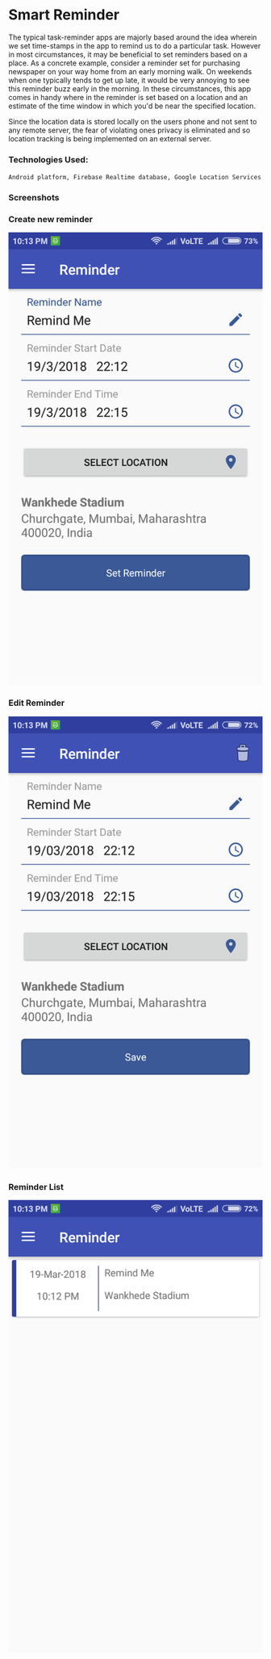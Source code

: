 # Smart Reminder

The typical task-reminder apps are majorly based around the idea wherein we set time-stamps in the app to remind us to do a particular task. However in most circumstances, it may be beneficial to set reminders based on a place. As a concrete example, consider a reminder set for purchasing newspaper on your way home from an early morning walk. On weekends when one typically tends to get up late, it would be very annoying to see this reminder buzz early in the morning.
In these circumstances, this app comes in handy where in the reminder is set based on a location and an estimate of the time window in which you'd be near the specified location.

Since the location data is stored locally on the users phone and not sent to any remote server, the fear of violating ones privacy is eliminated and so location tracking is being implemented on an external server.




### Technologies Used:
    Android platform, Firebase Realtime database, Google Location Services
    
### Screenshots

### Create new reminder
![Create Reminder](/screenshots/create-reminder.png)


### Edit Reminder
![Edit Reminder](/screenshots/edit.png)


### Reminder List
![Reminder List](/screenshots/reminder-list.png)
